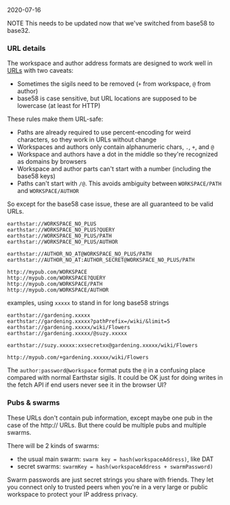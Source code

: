 2020-07-16

NOTE This needs to be updated now that we've switched from base58 to base32.

### URL details

The workspace and author address formats are designed to work well in [URLs](https://tools.ietf.org/html/rfc3986) with two caveats:
* Sometimes the sigils need to be removed (`+` from workspace, `@` from author)
* base58 is case sensitive, but URL locations are supposed to be lowercase (at least for HTTP)

These rules make them URL-safe:
* Paths are already required to use percent-encoding for weird characters, so they work in URLs without change
* Workspaces and authors only contain alphanumeric chars, `.`, `+`, and `@`
* Workspace and authors have a dot in the middle so they're recognized as domains by browsers
* Workspace and author parts can't start with a number (including the base58 keys)
* Paths can't start with `/@`.  This avoids ambiguity between `WORKSPACE/PATH` and `WORKSPACE/AUTHOR`

So except for the base58 case issue, these are all guaranteed to be valid URLs.
```
earthstar://WORKSPACE_NO_PLUS
earthstar://WORKSPACE_NO_PLUS?QUERY
earthstar://WORKSPACE_NO_PLUS/PATH
earthstar://WORKSPACE_NO_PLUS/AUTHOR

earthstar://AUTHOR_NO_AT@WORKSPACE_NO_PLUS/PATH
earthstar://AUTHOR_NO_AT:AUTHOR_SECRET@WORKSPACE_NO_PLUS/PATH

http://mypub.com/WORKSPACE
http://mypub.com/WORKSPACE?QUERY
http://mypub.com/WORKSPACE/PATH
http://mypub.com/WORKSPACE/AUTHOR
```

examples, using `xxxxx` to stand in for long base58 strings

```
earthstar://gardening.xxxxx
earthstar://gardening.xxxxx?pathPrefix=/wiki/&limit=5
earthstar://gardening.xxxxx/wiki/Flowers
earthstar://gardening.xxxxx/@suzy.xxxxx

earthstar://suzy.xxxxx:xxsecretxx@gardening.xxxxx/wiki/Flowers

http://mypub.com/+gardening.xxxxx/wiki/Flowers
```

The `author:password@workspace` format puts the `@` in a confusing place compared with normal Earthstar sigils.  It could be OK just for doing writes in the fetch API if end users never see it in the browser UI?


### Pubs & swarms

These URLs don't contain pub information, except maybe one pub in the case of the http:// URLs.  But there could be multiple pubs and multiple swarms.

There will be 2 kinds of swarms:
* the usual main swarm: `swarm key = hash(workspaceAddress)`, like DAT
* secret swarms: `swarmKey = hash(workspaceAddress + swarmPassword)`

Swarm passwords are just secret strings you share with friends.  They let you connect only to trusted peers when you're in a very large or public workspace to protect your IP address privacy.